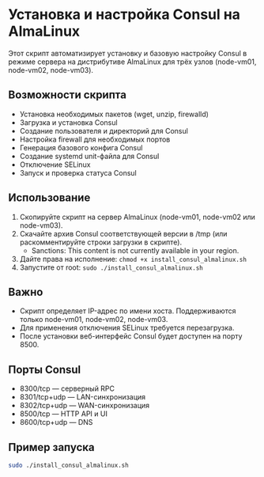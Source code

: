 # Установка и настройка Consul на AlmaLinux

Этот скрипт автоматизирует установку и базовую настройку Consul в режиме сервера на дистрибутиве AlmaLinux для трёх узлов (node-vm01, node-vm02, node-vm03).

## Возможности скрипта
- Установка необходимых пакетов (wget, unzip, firewalld)
- Загрузка и установка Consul
- Создание пользователя и директорий для Consul
- Настройка firewall для необходимых портов
- Генерация базового конфига Consul
- Создание systemd unit-файла для Consul
- Отключение SELinux
- Запуск и проверка статуса Consul

## Использование
1. Скопируйте скрипт на сервер AlmaLinux (node-vm01, node-vm02 или node-vm03).
2. Скачайте архив Consul соответствующей версии в /tmp (или раскомментируйте строки загрузки в скрипте).
    - Sanctions: This content is not currently available in your region.
3. Дайте права на исполнение: `chmod +x install_consul_almalinux.sh`
4. Запустите от root: `sudo ./install_consul_almalinux.sh`

## Важно
- Скрипт определяет IP-адрес по имени хоста. Поддерживаются только node-vm01, node-vm02, node-vm03.
- Для применения отключения SELinux требуется перезагрузка.
- После установки веб-интерфейс Consul будет доступен на порту 8500.

## Порты Consul
- 8300/tcp — серверный RPC
- 8301/tcp+udp — LAN-синхронизация
- 8302/tcp+udp — WAN-синхронизация
- 8500/tcp — HTTP API и UI
- 8600/tcp+udp — DNS

## Пример запуска
```bash
sudo ./install_consul_almalinux.sh
```
